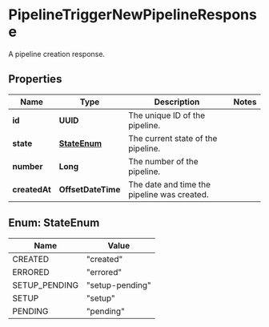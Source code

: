 

# PipelineTriggerNewPipelineResponse

A pipeline creation response.

## Properties

| Name | Type | Description | Notes |
|------------ | ------------- | ------------- | -------------|
|**id** | **UUID** | The unique ID of the pipeline. |  |
|**state** | [**StateEnum**](#StateEnum) | The current state of the pipeline. |  |
|**number** | **Long** | The number of the pipeline. |  |
|**createdAt** | **OffsetDateTime** | The date and time the pipeline was created. |  |



## Enum: StateEnum

| Name | Value |
|---- | -----|
| CREATED | &quot;created&quot; |
| ERRORED | &quot;errored&quot; |
| SETUP_PENDING | &quot;setup-pending&quot; |
| SETUP | &quot;setup&quot; |
| PENDING | &quot;pending&quot; |




